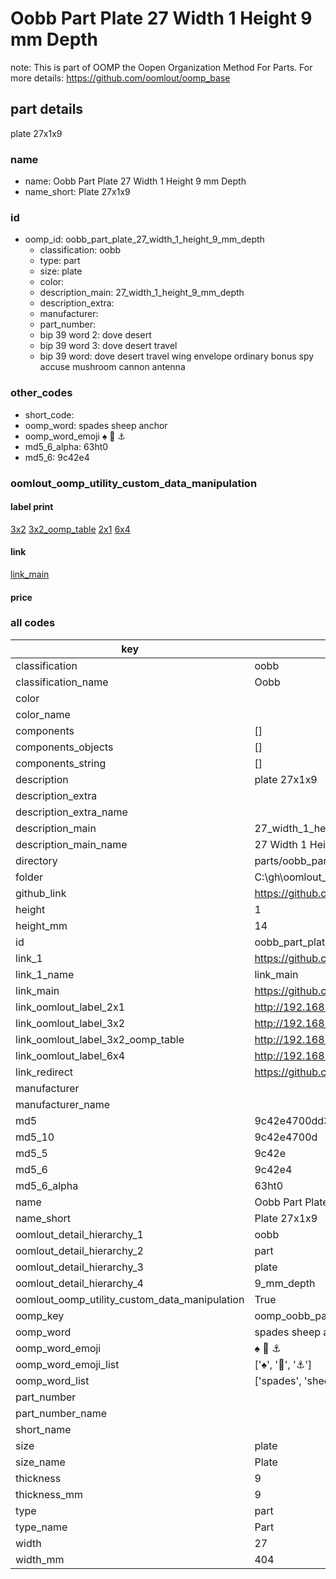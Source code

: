 # Oobb Part Plate 27 Width 1 Height 9 mm Depth  

note: This is part of OOMP the Oopen Organization Method For Parts. For more details: https://github.com/oomlout/oomp_base

##  part details
  



plate 27x1x9



### name
* name: Oobb Part Plate 27 Width 1 Height 9 mm Depth
* name_short: Plate 27x1x9 
### id
* oomp_id: oobb_part_plate_27_width_1_height_9_mm_depth
  * classification: oobb
  * type: part
  * size: plate
  * color: 
  * description_main: 27_width_1_height_9_mm_depth
  * description_extra: 
  * manufacturer: 
  * part_number: 
  * bip 39 word 2: dove desert
  * bip 39 word 3: dove desert travel
  * bip 39 word: dove desert travel wing envelope ordinary bonus spy accuse mushroom cannon antenna

### other_codes
* short_code: 
* oomp_word: spades sheep anchor
* oomp_word_emoji :spades: :sheep: :anchor:
* md5_6_alpha: 63ht0
* md5_6: 9c42e4






### oomlout_oomp_utility_custom_data_manipulation
#### label print
[3x2](http://192.168.1.245:1112/?label=oomp%2063ht0)
[3x2_oomp_table](http://192.168.1.108:1112/?label=oomp%2063ht0)
[2x1](http://192.168.1.242:1112/?label=oomp%2063ht0)
[6x4](http://192.168.1.55:1112/?label=oomp%2063ht0)    

#### link

[link_main](https://github.com/oomlout/oomlout_oobb_version_4_generated_parts/tree/main/navigation_oomp/oobb/part/plate/27_width_1_height_9_mm_depth/part)                              

#### price







### all codes 
| key | value |  
| --- | --- |  
| classification | oobb |  
| classification_name | Oobb |  
| color |  |  
| color_name |  |  
| components | [] |  
| components_objects | [] |  
| components_string | [] |  
| description | plate 27x1x9 |  
| description_extra |  |  
| description_extra_name |  |  
| description_main | 27_width_1_height_9_mm_depth |  
| description_main_name | 27 Width 1 Height 9 mm Depth |  
| directory | parts/oobb_part_plate_27_width_1_height_9_mm_depth |  
| folder | C:\gh\oomlout_oobb_version_4_generated_parts\parts\oobb_part_plate_27_width_1_height_9_mm_depth |  
| github_link | https://github.com/oomlout/oomlout_oomp_part_src/tree/main/parts/oobb_part_plate_27_width_1_height_9_mm_depth |  
| height | 1 |  
| height_mm | 14 |  
| id | oobb_part_plate_27_width_1_height_9_mm_depth |  
| link_1 | https://github.com/oomlout/oomlout_oobb_version_4_generated_parts/tree/main/navigation_oomp/oobb/part/plate/27_width_1_height_9_mm_depth/part |  
| link_1_name | link_main |  
| link_main | https://github.com/oomlout/oomlout_oobb_version_4_generated_parts/tree/main/navigation_oomp/oobb/part/plate/27_width_1_height_9_mm_depth/part |  
| link_oomlout_label_2x1 | http://192.168.1.242:1112/?label=oomp%2063ht0 |  
| link_oomlout_label_3x2 | http://192.168.1.245:1112/?label=oomp%2063ht0 |  
| link_oomlout_label_3x2_oomp_table | http://192.168.1.108:1112/?label=oomp%2063ht0 |  
| link_oomlout_label_6x4 | http://192.168.1.55:1112/?label=oomp%2063ht0 |  
| link_redirect | https://github.com/oomlout/oomlout_oobb_version_4_generated_parts/tree/main/parts/oobb_plate_27_01_09 |  
| manufacturer |  |  
| manufacturer_name |  |  
| md5 | 9c42e4700dd3432e7125efbbcf0eea0e |  
| md5_10 | 9c42e4700d |  
| md5_5 | 9c42e |  
| md5_6 | 9c42e4 |  
| md5_6_alpha | 63ht0 |  
| name | Oobb Part Plate 27 Width 1 Height 9 mm Depth |  
| name_short | Plate 27x1x9  |  
| oomlout_detail_hierarchy_1 | oobb |  
| oomlout_detail_hierarchy_2 | part |  
| oomlout_detail_hierarchy_3 | plate |  
| oomlout_detail_hierarchy_4 | 9_mm_depth |  
| oomlout_oomp_utility_custom_data_manipulation | True |  
| oomp_key | oomp_oobb_part_plate_27_width_1_height_9_mm_depth |  
| oomp_word | spades sheep anchor |  
| oomp_word_emoji | :spades: :sheep: :anchor: |  
| oomp_word_emoji_list | [':spades:', ':sheep:', ':anchor:'] |  
| oomp_word_list | ['spades', 'sheep', 'anchor'] |  
| part_number |  |  
| part_number_name |  |  
| short_name |  |  
| size | plate |  
| size_name | Plate |  
| thickness | 9 |  
| thickness_mm | 9 |  
| type | part |  
| type_name | Part |  
| width | 27 |  
| width_mm | 404 |  
